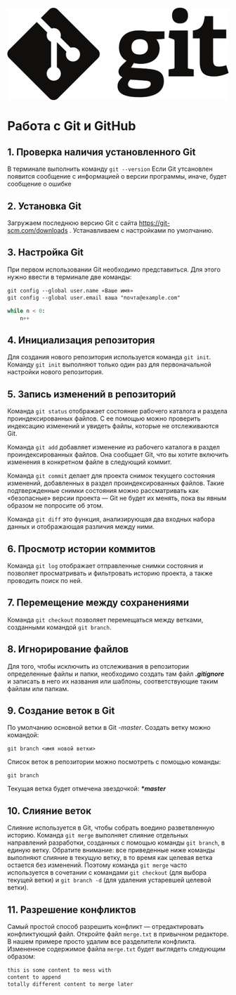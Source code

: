 ![Logo](git.png)
# Работа с Git и GitHub

## 1. Проверка наличия установленного Git
В терминале выполнить команду `git --version`
Если Git утсановлен появится сообщение с информацией о версии программы, иначе, будет сообщение о ошибке

## 2. Установка Git
Загружаем последнюю версию Git с сайта https://git-scm.com/downloads .
Устанавливаем с настройками по умолчанию.

## 3. Настройка Git
При первом использовании Git необходимо представиться. Для этого нужно ввести в терминале две команды: 
```
git config --global user.name «Ваше имя»
git config --global user.email ваша "почта@example.com"
```

```Python
while n < 0:
    n++
```

## 4. Инициализация репозитория
Для создания нового репозитория используется команда ```git init```. Команду ``` git init ``` выполняют только один раз для первоначальной настройки нового репозитория.

## 5. Запись изменений в репозиторий
Команда ```git status``` отображает состояние рабочего каталога и раздела проиндексированных файлов. С ее помощью можно проверить индексацию изменений и увидеть файлы, которые не отслеживаются Git.

Команда ```git add``` добавляет изменение из рабочего каталога в раздел проиндексированных файлов. Она сообщает Git, что вы хотите включить изменения в конкретном файле в следующий коммит.

Команда ```git commit``` делает для проекта снимок текущего состояния изменений, добавленных в раздел проиндексированных файлов. Такие подтвержденные снимки состояния можно рассматривать как «безопасные» версии проекта — Git не будет их менять, пока вы явным образом не попросите об этом. 

Команда ```git diff``` это функция, анализирующая два входных набора данных и отображающая различия между ними.

## 6. Просмотр истории коммитов
Команда ```git log``` отображает отправленные снимки состояния и позволяет просматривать и фильтровать историю проекта, а также проводить поиск по ней.

## 7. Перемещение между сохранениями
Команда ```git checkout``` позволяет перемещаться между ветками, созданными командой ```git branch```.

## 8. Игнорирование файлов
Для того, чтобы исключить из отслеживания в репозитории определенные файлы и папки, необходимо создать там файл ***.gitignore*** и записать в него их названия или шаблоны, соответствующие таким файлам или папкам.

## 9. Создание веток в Git
По умолчанию основной ветки в Git -*master*.
Создать ветку можно командой:
```
git branch <имя новой ветки>

```

Список веток в репозитории можно посмотреть с помощью команды:

```
git branch

```
Текущая ветка будет отмечена звездочкой: ***\*master***


## 10. Слияние веток
Слияние используется в Git, чтобы собрать воедино разветвленную историю. Команда ```git merge``` выполняет слияние отдельных направлений разработки, созданных с помощью команды ```git branch```, в единую ветку.
Обратите внимание: все приведенные ниже команды выполняют слияние в текущую ветку, в то время как целевая ветка остается без изменений. Поэтому команда ```git merge``` часто используется в сочетании с командами ```git checkout``` (для выбора текущей ветки) и ```git branch -d``` (для удаления устаревшей целевой ветки).
## 11. Разрешение конфликтов
Самый простой способ разрешить конфликт — отредактировать конфликтующий файл. Откройте файл ```merge.txt``` в привычном редакторе. В нашем примере просто удалим все разделители конфликта. Измененное содержимое файла ```merge.txt``` будет выглядеть следующим образом: 
```
this is some content to mess with
content to append
totally different content to merge later
```

